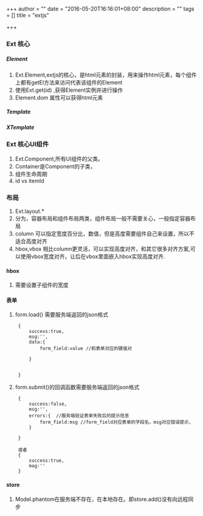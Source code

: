 +++
author = ""
date = "2016-05-20T16:16:01+08:00"
description = ""
tags = []
title = "extjs"

+++

### Ext 核心

##### Element

1. Ext.Element,extjs的核心，是html元素的封装，用来操作html元素，每个组件上都有getEl方法来访问代表该组件的Element  
2. 使用Ext.get(id) ,获得Element实例并进行操作
2. Element.dom 属性可以获得html元素


##### Template

##### XTemplate


### Ext 核心UI组件

1. Ext.Component,所有UI组件的父类。
2. Container是Component的子类，
3. 组件生命周期
4. id vs itemId

### 布局
1. Ext.layout.*
2. 分为，容器布局和组件布局两类，组件布局一般不需要关心，一般指定容器布局
3. column 可以指定宽度百分比，数值，但是高度需要组件自己来设置，所以不适合高度对齐
4. hbox,vbox 相比column更灵活，可以实现高度对齐，和其它很多对齐方案,可以使用vbox宽度对齐，让后在vbox里面嵌入hbox实现高度对齐.

#### hbox
1. 需要设置子组件的宽度

#### 表单

1. form.load() 需要服务端返回的json格式

		{
			success:true,
			msg:'',
			data:{
				form_field:value //和表单对应的键值对
			
			}
		
		
		}

2. form.submit()的回调函数需要服务端返回的json格式

		{
			success:false,
			msg:'',
			errors:{  //服务端验证表单失败后的提示信息
			    form_field:msg //form_field对应表单的字段名，msg对应错误提示，
			}
	
		}
		
		或者
		{
			success:true,
			mag:''
		}




#### store
1. Model.phantom在服务端不存在，在本地存在。即store.add()没有向远程同步